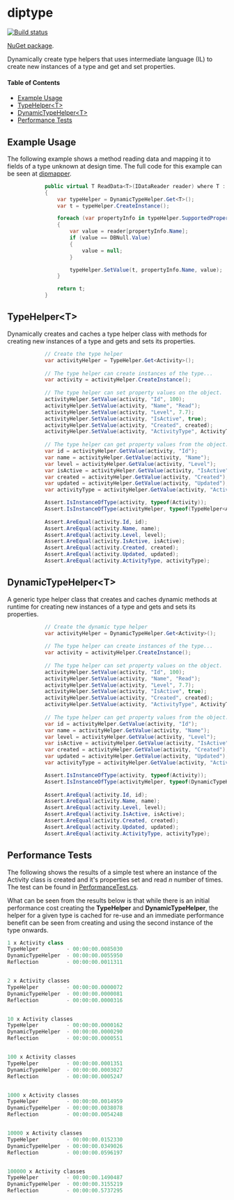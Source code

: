  # diptype

[![Build status](https://ci.appveyor.com/api/projects/status/ivlk4a45y2kutj67?svg=true)](https://ci.appveyor.com/project/grantcolley/diptype)

[NuGet package](https://www.nuget.org/packages/DipType/).

Dynamically create type helpers that uses intermediate language (IL) to create new instances of a type and get and set properties.

#### Table of Contents
* [Example Usage](#example-usage)
* [TypeHelper\<T>](#typehelper)
* [DynamicTypeHelper\<T>](#dynamictypehelper)
* [Performance Tests](#performance-tests)

## Example Usage
The following example shows a method reading data and mapping it to fields of a type unknown at design time. The full code for this example can be seen at [dipmapper](https://github.com/grantcolley/dipmapper).
```C#
            public virtual T ReadData<T>(IDataReader reader) where T : class, new()
            {
                var typeHelper = DynamicTypeHelper.Get<T>();
                var t = typeHelper.CreateInstance();

                foreach (var propertyInfo in typeHelper.SupportedProperties)
                {
                    var value = reader[propertyInfo.Name];
                    if (value == DBNull.Value)
                    {
                        value = null;
                    }

                    typeHelper.SetValue(t, propertyInfo.Name, value);                    
                }

                return t;
            }
```

## TypeHelper\<T>
Dynamically creates and caches a type helper class with methods for creating new instances of a type and gets and sets its properties.
```C#
            // Create the type helper
            var activityHelper = TypeHelper.Get<Activity>();
            
            // The type helper can create instances of the type...
            var activity = activityHelper.CreateInstance();           
            
            // The type helper can set property values on the object.
            activityHelper.SetValue(activity, "Id", 100);
            activityHelper.SetValue(activity, "Name", "Read");
            activityHelper.SetValue(activity, "Level", 7.7);
            activityHelper.SetValue(activity, "IsActive", true);
            activityHelper.SetValue(activity, "Created", created);
            activityHelper.SetValue(activity, "ActivityType", ActivityTypeEnum.Public);
            
            // The type helper can get property values from the object.
            var id = activityHelper.GetValue(activity, "Id");
            var name = activityHelper.GetValue(activity, "Name");
            var level = activityHelper.GetValue(activity, "Level");
            var isActive = activityHelper.GetValue(activity, "IsActive");
            var created = activityHelper.GetValue(activity, "Created");
            var updated = activityHelper.GetValue(activity, "Updated");
            var activityType = activityHelper.GetValue(activity, "ActivityType");

            Assert.IsInstanceOfType(activity, typeof(Activity));
            Assert.IsInstanceOfType(activityHelper, typeof(TypeHelper<Activity>));
            
            Assert.AreEqual(activity.Id, id);
            Assert.AreEqual(activity.Name, name);
            Assert.AreEqual(activity.Level, level);
            Assert.AreEqual(activity.IsActive, isActive);
            Assert.AreEqual(activity.Created, created);
            Assert.AreEqual(activity.Updated, updated);
            Assert.AreEqual(activity.ActivityType, activityType);
```

## DynamicTypeHelper\<T>
A generic type helper class that creates and caches dynamic methods at runtime for creating new instances of a type and gets and sets its properties.
```C#
            // Create the dynamic type helper
            var activityHelper = DynamicTypeHelper.Get<Activity>();
            
            // The type helper can create instances of the type...
            var activity = activityHelper.CreateInstance();           
            
            // The type helper can set property values on the object.
            activityHelper.SetValue(activity, "Id", 100);
            activityHelper.SetValue(activity, "Name", "Read");
            activityHelper.SetValue(activity, "Level", 7.7);
            activityHelper.SetValue(activity, "IsActive", true);
            activityHelper.SetValue(activity, "Created", created);
            activityHelper.SetValue(activity, "ActivityType", ActivityTypeEnum.Public);
            
            // The type helper can get property values from the object.
            var id = activityHelper.GetValue(activity, "Id");
            var name = activityHelper.GetValue(activity, "Name");
            var level = activityHelper.GetValue(activity, "Level");
            var isActive = activityHelper.GetValue(activity, "IsActive");
            var created = activityHelper.GetValue(activity, "Created");
            var updated = activityHelper.GetValue(activity, "Updated");
            var activityType = activityHelper.GetValue(activity, "ActivityType");

            Assert.IsInstanceOfType(activity, typeof(Activity));
            Assert.IsInstanceOfType(activityHelper, typeof(DynamicTypeHelper<Activity>));
            
            Assert.AreEqual(activity.Id, id);
            Assert.AreEqual(activity.Name, name);
            Assert.AreEqual(activity.Level, level);
            Assert.AreEqual(activity.IsActive, isActive);
            Assert.AreEqual(activity.Created, created);
            Assert.AreEqual(activity.Updated, updated);
            Assert.AreEqual(activity.ActivityType, activityType);
```

## Performance Tests
The following shows the results of a simple test where an instance of the Activity class is created and it's properties set and read *n* number of times. The test can be found in [PerformanceTest.cs](https://github.com/grantcolley/diptype/blob/master/DevelopmentInProgress.DipType.Test/PerformanceTest.cs).

What can be seen from the results below is that while there is an initial performance cost creating the **TypeHelper** and **DynamicTypeHelper**, the helper for a given type is cached for re-use and an immediate performance benefit can be seen from creating and using the second instance of the type onwards.
```C#
1 x Activity class
TypeHelper         - 00:00:00.0085030
DynamicTypeHelper  - 00:00:00.0055950
Reflection         - 00:00:00.0011311


2 x Activity classes
TypeHelper         - 00:00:00.0000072
DynamicTypeHelper  - 00:00:00.0000081
Reflection         - 00:00:00.0000316


10 x Activity classes
TypeHelper         - 00:00:00.0000162
DynamicTypeHelper  - 00:00:00.0000290
Reflection         - 00:00:00.0000551


100 x Activity classes
TypeHelper         - 00:00:00.0001351
DynamicTypeHelper  - 00:00:00.0003027
Reflection         - 00:00:00.0005247


1000 x Activity classes
TypeHelper         - 00:00:00.0014959
DynamicTypeHelper  - 00:00:00.0038078
Reflection         - 00:00:00.0054248


10000 x Activity classes
TypeHelper         - 00:00:00.0152330
DynamicTypeHelper  - 00:00:00.0349026
Reflection         - 00:00:00.0596197


100000 x Activity classes
TypeHelper         - 00:00:00.1490487
DynamicTypeHelper  - 00:00:00.3155219
Reflection         - 00:00:00.5737295
```
